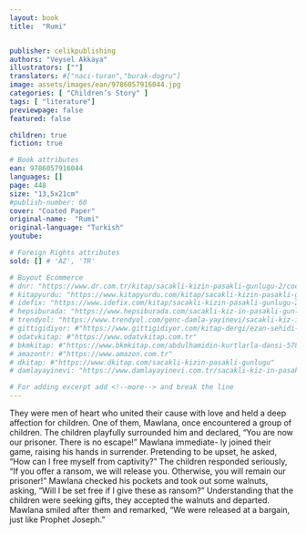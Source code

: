 ```yaml
---
layout: book
title:  "Rumi"


publisher: celikpublishing
authors: "Veysel Akkaya"
illustrators: [""]
translators: #["naci-turan","burak-dogru"]
image: assets/images/ean/9786057916044.jpg
categories: [ "Children’s Story" ]
tags: [ "literature"]
previewpage: false
featured: false

children: true
fiction: true

# Book attributes
ean: 9786057916044
languages: []
page: 448
size: "13,5x21cm"
#publish-number: 60
cover: "Coated Paper"
original-name:  "Rumi"
original-language: "Turkish"
youtube:

# Foreign Rights attributes
sold: [] # 'AZ', 'TR'

# Buyout Ecommerce
# dnr: "https://www.dr.com.tr/kitap/sacakli-kizin-pasakli-gunlugu-2/cocuk-ve-genclik/genclik-10-yas/roman-oyku/urunno=0001893059001"
# kitapyurdu: "https://www.kitapyurdu.com/kitap/sacakli-kizin-pasakli-gunlugu-2-/560122.html&filter_name=Sa%C3%A7akl%C4%B1+K%C4%B1z%27%C4%B1n+Pasakl%C4%B1+G%C3%BCnl%C3%BC%C4%9F%C3%BC+2"
# idefix: "https://www.idefix.com/kitap/sacakli-kizin-pasakli-gunlugu-2/cocuk-ve-genclik/genclik-10-yas/roman-oyku/urunno=0001893059001"
# hepsiburada: "https://www.hepsiburada.com/sacakli-kiz-in-pasakli-gunlugu-2-damla-yayinevi-p-HBV000012ER86"
# trendyol: "https://www.trendyol.com/genc-damla-yayinevi/sacakli-kiz-in-pasakli-gunlugu-2-p-54825777"
# gittigidiyor: #"https://www.gittigidiyor.com/kitap-dergi/ezan-sehidi-adnan-menderes_pdp_732728793"
# odatvkitap: #"https://www.odatvkitap.com.tr"
# bkmkitap: #"https://www.bkmkitap.com/abdulhamidin-kurtlarla-dansi-578226"
# amazontr: #"https://www.amazon.com.tr"
# dkitap: #"https://www.dkitap.com/sacakli-kizin-pasakli-gunlugu"
# damlayayinevi: "https://www.damlayayinevi.com.tr/sacakli-kiz-in-pasakli-gunlugu-2-bu-iste-bi-terslik-var"

# For adding excerpt add <!--more--> and break the line
---
```

They were men of heart who united their cause with love and held a
deep affection for children. One of them, Mawlana, once encountered a
group of children. The children playfully surrounded him and declared,
“You are now our prisoner. There is no escape!” Mawlana immediate-
ly joined their game, raising his hands in surrender. Pretending to be
upset, he asked, “How can I free myself from captivity?” The children
responded seriously, “If you offer a ransom, we will release you. Otherwise, you will remain our prisoner!” Mawlana checked his pockets and
took out some walnuts, asking, “Will I be set free if I give these as ransom?” Understanding that the children were seeking gifts, they accepted the walnuts and departed. Mawlana smiled after them and remarked,
“We were released at a bargain, just like Prophet Joseph.”
<!--more--> 

